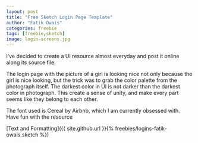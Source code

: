 ```yaml
---
layout: post
title: "Free Sketch Login Page Template"
author: "Fatik Owais"
categories: freebie
tags: [freebie,sketch]
image: login-screens.jpg
---
```


I’ve decided to create a UI resource almost everyday and post it online along its  source file.

The login page with the picture of a girl is looking nice not only because the girl is nice looking, but the trick was to grab the color palette from the photograph itself. The darkest color in UI is not darker than the darkest color in photograph. This create a sense of unity, and make every part seems like they belong to each other.

The font used is Cereal by Airbnb, which I am currently obsessed with. Have fun with the resource

[Text and Formatting]({{ site.github.url }}{% freebies/logins-fatik-owais.sketch %})